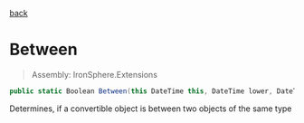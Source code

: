 ﻿

[back](/IronSphere.Extensions/DateTimeExtension)

# Between

> Assembly: IronSphere.Extensions

```csharp
public static Boolean Between(this DateTime this, DateTime lower, DateTime higher)
```

Determines, if a convertible object is between two objects of the same type

 